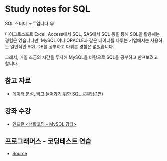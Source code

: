 # Study notes for SQL
SQL 스터디 노트입니다.😀 

마이크로소프트 Excel, Access에서 SQL, SAS에서 SQL 등을 통해 SQL을 활용해본 경험은 있습니다만, MySQL 이나 ORACLE과 같은 데이터를 다루는 기업에서는 사용하는 일반적인 SQL DB를 공부하고 다뤄본 경험은 없었습니다.

그래서, 매일 조금의 시간을 투자해 MySQL을 바탕으로 SQL을 공부하고 만져보려고 합니다.

## 참고 자료
- [데이터 분석, 먹고 들어가기 위한 SQL 공부법(1편)](https://brunch.co.kr/@minu-log/5)


## 강좌 수강
- [인프런 <생활코딩 - MySQL 강좌>](https://www.inflearn.com/course/mysql-강좌#curriculum)


## 프로그래머스 - 코딩테스트 연습
- [Source](https://programmers.co.kr/learn/challenges)
